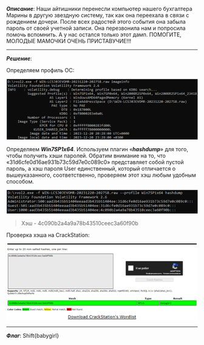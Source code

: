 ***Описание***: Наши айтишники перенесли компьютер нашего бухгалтера Марины в другую звездную систему, так как она переехала в связи с рождением дочери. После всех радостей этого события она забыла пароль от своей учетной записи. Она перезвонила нам и попросила помочь вспомнить. А у нас остался только этот дамп. ПОМОГИТЕ, МОЛОДЫЕ МАМОЧКИ ОЧЕНЬ ПРИСТАВУЧИЕ!!!

---

***Решение***:

Определяем профиль ОС:

![ScreenShot](screenshots/7.png)

Определяем ***Win7SP1x64***. Используем плагин «***hashdump***» для того, чтобы получить хэши паролей. Обратим внимание на то, что «31d6cfe0d16ae931b73c59d7e0c089c0» представляет собой пустой пароль, а хэш пароля User единственный, который отличается о вышеуказанного, соответственно, проверяем этот хэш любым удобным способом.

![ScreenShot](screenshots/8.png)

> Хэш - 4c090b2a4a9a78b43510ceec3a60f90b

Проверка хэша на CrackStation:

![ScreenShot](screenshots/9.png)

---

***Флаг***: Shift{babygirl}